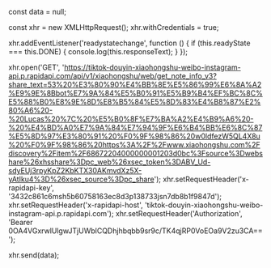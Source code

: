 const data = null;

const xhr = new XMLHttpRequest();
xhr.withCredentials = true;

xhr.addEventListener('readystatechange', function () {
	if (this.readyState === this.DONE) {
		console.log(this.responseText);
	}
});

xhr.open('GET', 'https://tiktok-douyin-xiaohongshu-weibo-instagram-api.p.rapidapi.com/api/v1/xiaohongshu/web/get_note_info_v3?share_text=53%20%E3%80%90%E4%BB%8E%E5%86%99%E6%8A%A2%E9%9E%8Bbot%E7%9A%84%E5%B0%91%E5%B9%B4%EF%BC%8C%E5%88%B0%E8%9E%8D%E8%B5%84%E5%8D%83%E4%B8%87%E2%80%A6%20-%20Lucas%20%7C%20%E5%B0%8F%E7%BA%A2%E4%B9%A6%20-%20%E4%BD%A0%E7%9A%84%E7%94%9F%E6%B4%BB%E6%8C%87%E5%8D%97%E3%80%91%20%F0%9F%98%86%20w0ldfezW5QL4X8u%20%F0%9F%98%86%20https%3A%2F%2Fwww.xiaohongshu.com%2Fdiscovery%2Fitem%2F68672204000000001203d0bc%3Fsource%3Dwebshare%26xhsshare%3Dpc_web%26xsec_token%3DABV_Ud-sdyEUj3rpyKpZ2KbKTX30AKmvdXz5X-yAtIku4%3D%26xsec_source%3Dpc_share');
xhr.setRequestHeader('x-rapidapi-key', '3432c861c6msh5b60758163ec8d3p138733jsn7db8b1f9847d');
xhr.setRequestHeader('x-rapidapi-host', 'tiktok-douyin-xiaohongshu-weibo-instagram-api.p.rapidapi.com');
xhr.setRequestHeader('Authorization', 'Bearer 0OA4VGxrwlUlgwJTjUWblCQDhjhbqbb9sr9c/TK4qjRP0VoEOa9V2zu3CA==');

xhr.send(data);

